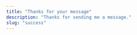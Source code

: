 ```yaml
---
title: "Thanks for your message"
description: "Thanks for sending me a message."
slug: "success"
---
```

